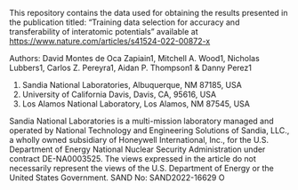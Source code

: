 This repository contains the data used for obtaining the results presented in the publication titled: “Training data selection for accuracy and transferability of interatomic potentials” available at https://www.nature.com/articles/s41524-022-00872-x

Authors: David Montes de Oca Zapiain1, Mitchell A. Wood1, Nicholas Lubbers1, Carlos Z. Pereyra1, Aidan P. Thompson1 & Danny Perez1

1.	Sandia National Laboratories, Albuquerque, NM 87185, USA 
2.	University of California Davis, Davis, CA, 95616, USA
3.	Los Alamos National Laboratory, Los Alamos, NM 87545, USA



Sandia National Laboratories is a multi-mission laboratory managed and operated by National Technology and Engineering Solutions of Sandia, LLC., a wholly owned subsidiary of Honeywell International, Inc., for the U.S. Department of Energy National Nuclear Security Administration under contract DE-NA0003525. The views expressed in the article do not necessarily represent the views of the U.S. Department of Energy or the United States Government. SAND No: SAND2022-16629 O
